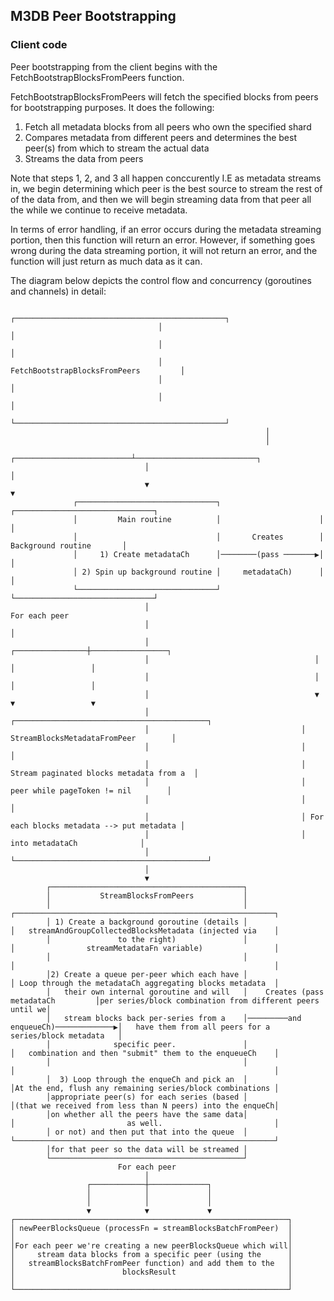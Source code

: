 ## M3DB Peer Bootstrapping

### Client code

Peer bootstrapping from the client begins with the FetchBootstrapBlocksFromPeers function.

FetchBootstrapBlocksFromPeers will fetch the specified blocks from peers for
bootstrapping purposes. It does the following:
1) Fetch all metadata blocks from all peers who own the specified shard
2) Compares metadata from different peers and determines the best peer(s)
  from which to stream the actual data
3) Streams the data from peers

Note that steps 1, 2, and 3 all happen conccurently I.E as metadata streams
in, we begin determining which peer is the best source to stream the rest of
of the data from, and then we will begin streaming data from that peer all
the while we continue to receive metadata.

In terms of error handling, if an error occurs during the metadata streaming
portion, then this function will return an error. However, if something goes
wrong during the data streaming portion, it will not return an error, and
the function will just return as much data as it can.

The diagram below depicts the control flow and concurrency (goroutines and channels) in detail:

```
                                 ┌───────────────────────────────────────────────┐
                                 │                                               │
                                 │                                               │
                                 │         FetchBootstrapBlocksFromPeers         │
                                 │                                               │
                                 │                                               │
                                 └───────────────────────────────────────────────┘
                                                         │
                                                         │
                              ┌──────────────────────────┴───────────────────────────┐
                              │                                                      │
                              ▼                                                      ▼
              ┌───────────────────────────────┐                      ┌───────────────────────────────┐
              │         Main routine          │                      │                               │
              │                               │       Creates        │      Background routine       │
              │     1) Create metadataCh      │────────(pass ───────▶│                               │
              │ 2) Spin up background routine │     metadataCh)      │                               │
              └───────────────────────────────┘                      └───────────────────────────────┘
                              │                                                 For each peer
                              │                                                      │
                              │                                     ┌────────────────┼─────────────────┐
                              │                                     │                │                 │
                              │                                     │                │                 │
                              │                                     ▼                ▼                 ▼
                              │                                  ┌───────────────────────────────────────────┐
                              │                                  │       StreamBlocksMetadataFromPeer        │
                              │                                  │                                           │
                              │                                  │  Stream paginated blocks metadata from a  │
                              │                                  │        peer while pageToken != nil        │
                              │                                  │                                           │
                              │                                  │ For each blocks metadata --> put metadata │
                              │                                  │              into metadataCh              │
                              │                                  └───────────────────────────────────────────┘
                              │
                              ▼
        ┌───────────────────────────────────────────┐
        │           StreamBlocksFromPeers           │
        │                                           │                                     ┌──────────────────────────────────────────────────────────┐
        │ 1) Create a background goroutine (details │                                     │   streamAndGroupCollectedBlocksMetadata (injected via    │
        │               to the right)               │                                     │                streamMetadataFn variable)                │
        │                                           │                                     │                                                          │
        │2) Create a queue per-peer which each have │                                     │ Loop through the metadataCh aggregating blocks metadata  │
        │   their own internal goroutine and will   │    Creates (pass metadataCh         │per series/block combination from different peers until we│
        │   stream blocks back per-series from a    │─────────and enqueueCh)─────────────▶│   have them from all peers for a series/block metadata   │
        │              specific peer.               │                                     │   combination and then "submit" them to the enqueueCh    │
        │                                           │                                     │                                                          │
        │  3) Loop through the enqueCh and pick an  │                                     │At the end, flush any remaining series/block combinations │
        │appropriate peer(s) for each series (based │                                     │(that we received from less than N peers) into the enqueCh│
        │on whether all the peers have the same data│                                     │                         as well.                         │
        │ or not) and then put that into the queue  │                                     └──────────────────────────────────────────────────────────┘
        │for that peer so the data will be streamed │
        └───────────────────────────────────────────┘
                        For each peer
                              │
                 ┌────────────┼─────────────┐
                 │            │             │
                 │            │             │
                 ▼            ▼             ▼
┌─────────────────────────────────────────────────────────────┐
│ newPeerBlocksQueue (processFn = streamBlocksBatchFromPeer)  │
│                                                             │
│For each peer we're creating a new peerBlocksQueue which will│
│     stream data blocks from a specific peer (using the      │
│   streamBlocksBatchFromPeer function) and add them to the   │
│                        blocksResult                         │
│                                                             │
└─────────────────────────────────────────────────────────────┘
```